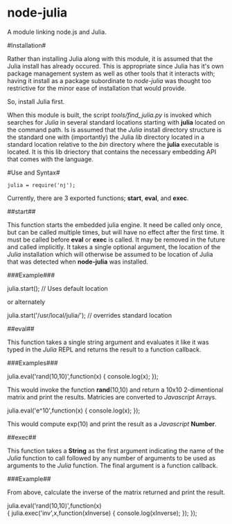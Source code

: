 node-julia
==========

A module linking node.js and Julia.

#Installation#

Rather than installing Julia along with this module, it is assumed that
the Julia install has already occured.  This is appropriate since Julia
has it's own package management system as well as other tools that it
interacts with; having it install as a package subordinate to *node-julia*
was thought too restrictive for the minor ease of installation that 
would provide.

So, install Julia first.

When this module is built, the script *tools/find_julia.py* is invoked which
searches for *Julia* in several standard locations starting with **julia**
located on the command path.  Is is assumed that the *Julia* install directory
structure is the standard one with (importantly) the Julia *lib* directory
located in a standard location relative to the *bin* directory where the
**julia** executable is located. It is this lib driectory that contains the
necessary embedding API that comes with the language.

#Use and Syntax#

    julia = require('nj');

Currently, there are 3 exported functions; **start**, **eval**, and **exec**.  

##start##

This function starts the embedded julia engine.  It need be called only once,
but can be called multiple times, but will have no effect after the first time.
It must be called before **eval** or **exec** is called.  It may be removed
in the future and called implicitly.  It takes a single optional argument,
the location of the *Julia* installation which will otherwise be assumed to be
location of Julia that was detected when **node-julia** was installed.

###Example###

   julia.start();     // Uses default location

or alternately

   julia.start('/usr/local/julia/');  // overrides standard location

##eval##

This function takes a single string argument and evaluates it like it was typed
in the *Julia* REPL and returns the result to a function callback.

###Examples###

   julia.eval('rand(10,10)',function(x) 
   {
      console.log(x);
   });

This would invoke the function **rand**(10,10) and return a 10x10 2-dimentional
matrix and print the results.  Matricies are converted to *Javascript* Arrays.

   julia.eval('e^10',function(x)
   {
      console.log(x);
   });

This would compute exp(10) and print the result as a *Javascript* **Number**.

##exec##

This function takes a **String** as the first argument indicating the name of
the *Julia* function to call followed by any number of arguments to be used as arguments
to the *Julia* function.  The final argument is a function callback.

###Example##

From above, calculate the inverse of the matrix returned and print the result.

   julia.eval('rand(10,10)',function(x)   
   {
      julia.exec('inv',x,function(xInverse)
      {
         console.log(xInverse);
      });
   });

